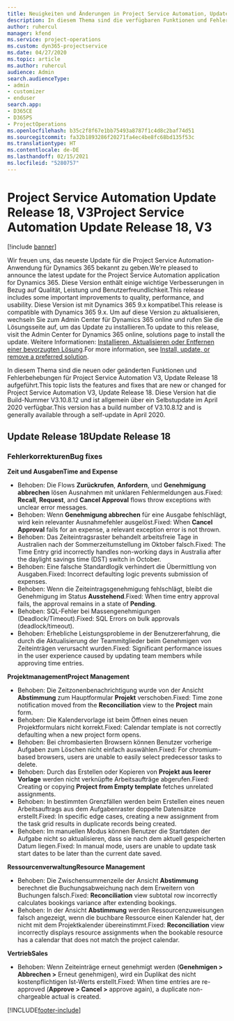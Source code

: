 ```yaml
---
title: Neuigkeiten und Änderungen in Project Service Automation, Update Release 18, V3
description: In diesem Thema sind die verfügbaren Funktionen und Fehlerbehebungen für Project Service Automation Update Release 18, V3 aufgeführt.
author: ruhercul
manager: kfend
ms.service: project-operations
ms.custom: dyn365-projectservice
ms.date: 04/27/2020
ms.topic: article
ms.author: ruhercul
audience: Admin
search.audienceType:
- admin
- customizer
- enduser
search.app:
- D365CE
- D365PS
- ProjectOperations
ms.openlocfilehash: b35c2f8f67e1bb75493a8787f1c4d8c2baf74d51
ms.sourcegitcommit: fa32b1893286f20271fa4ec4be8fc68bd135f53c
ms.translationtype: HT
ms.contentlocale: de-DE
ms.lasthandoff: 02/15/2021
ms.locfileid: "5280757"
---
```

# <a name="project-service-automation-update-release-18-v3"></a><span data-ttu-id="0a01d-103">Project Service Automation Update Release 18, V3</span><span class="sxs-lookup"><span data-stu-id="0a01d-103">Project Service Automation Update Release 18, V3</span></span>

[!include [banner](../includes/psa-now-project-operations.md)]

<span data-ttu-id="0a01d-104">Wir freuen uns, das neueste Update für die Project Service Automation-Anwendung für Dynamics 365 bekannt zu geben.</span><span class="sxs-lookup"><span data-stu-id="0a01d-104">We’re pleased to announce the latest update for the Project Service Automation application for Dynamics 365.</span></span> <span data-ttu-id="0a01d-105">Diese Version enthält einige wichtige Verbesserungen in Bezug auf Qualität, Leistung und Benutzerfreundlichkeit.</span><span class="sxs-lookup"><span data-stu-id="0a01d-105">This release includes some important improvements to quality, performance, and usability.</span></span> <span data-ttu-id="0a01d-106">Diese Version ist mit Dynamics 365 9.x kompatibel.</span><span class="sxs-lookup"><span data-stu-id="0a01d-106">This release is compatible with Dynamics 365 9.x.</span></span> <span data-ttu-id="0a01d-107">Um auf diese Version zu aktualisieren, wechseln Sie zum Admin Center für Dynamics 365 online und rufen Sie die Lösungsseite auf, um das Update zu installieren.</span><span class="sxs-lookup"><span data-stu-id="0a01d-107">To update to this release, visit the Admin Center for Dynamics 365 online, solutions page to install the update.</span></span> <span data-ttu-id="0a01d-108">Weitere Informationen: [Installieren, Aktualisieren oder Entfernen einer bevorzugten Lösung](https://docs.microsoft.com/power-platform/admin/install-remove-preferred-solution).</span><span class="sxs-lookup"><span data-stu-id="0a01d-108">For more information, see [Install, update, or remove a preferred solution](https://docs.microsoft.com/power-platform/admin/install-remove-preferred-solution).</span></span>

<span data-ttu-id="0a01d-109">In diesem Thema sind die neuen oder geänderten Funktionen und Fehlerbehebungen für Project Service Automation V3, Update Release 18 aufgeführt.</span><span class="sxs-lookup"><span data-stu-id="0a01d-109">This topic lists the features and fixes that are new or changed for Project Service Automation V3, Update Release 18.</span></span> <span data-ttu-id="0a01d-110">Diese Version hat die Build-Nummer V3.10.8.12 und ist allgemein über ein Selbstupdate im April 2020 verfügbar.</span><span class="sxs-lookup"><span data-stu-id="0a01d-110">This version has a build number of V3.10.8.12 and is generally available through a self-update in April 2020.</span></span>

## <a name="update-release-18"></a><span data-ttu-id="0a01d-111">Update Release 18</span><span class="sxs-lookup"><span data-stu-id="0a01d-111">Update Release 18</span></span>

### <a name="bug-fixes"></a><span data-ttu-id="0a01d-112">Fehlerkorrekturen</span><span class="sxs-lookup"><span data-stu-id="0a01d-112">Bug fixes</span></span>

<span data-ttu-id="0a01d-113">**Zeit und Ausgaben**</span><span class="sxs-lookup"><span data-stu-id="0a01d-113">**Time and Expense**</span></span>

- <span data-ttu-id="0a01d-114">Behoben: Die Flows **Zurückrufen**, **Anfordern**, und **Genehmigung abbrechen** lösen Ausnahmen mit unklaren Fehlermeldungen aus.</span><span class="sxs-lookup"><span data-stu-id="0a01d-114">Fixed: **Recall**, **Request**, and **Cancel Approval** flows throw exceptions with unclear error messages.</span></span>
- <span data-ttu-id="0a01d-115">Behoben: Wenn **Genehmigung abbrechen** für eine Ausgabe fehlschlägt, wird kein relevanter Ausnahmefehler ausgelöst.</span><span class="sxs-lookup"><span data-stu-id="0a01d-115">Fixed: When **Cancel Approval** fails for an expense, a relevant exception error is not thrown.</span></span>
- <span data-ttu-id="0a01d-116">Behoben: Das Zeiteintragsraster behandelt arbeitsfreie Tage in Australien nach der Sommerzeitumstellung im Oktober falsch.</span><span class="sxs-lookup"><span data-stu-id="0a01d-116">Fixed: The Time Entry grid incorrectly handles non-working days in Australia after the daylight savings time (DST) switch in October.</span></span>
- <span data-ttu-id="0a01d-117">Behoben: Eine falsche Standardlogik verhindert die Übermittlung von Ausgaben.</span><span class="sxs-lookup"><span data-stu-id="0a01d-117">Fixed: Incorrect defaulting logic prevents submission of expenses.</span></span>
- <span data-ttu-id="0a01d-118">Behoben: Wenn die Zeiteintragsgenehmigung fehlschlägt, bleibt die Genehmigung im Status **Ausstehend**.</span><span class="sxs-lookup"><span data-stu-id="0a01d-118">Fixed: When time entry approval fails, the approval remains in a state of **Pending**.</span></span>
- <span data-ttu-id="0a01d-119">Behoben: SQL-Fehler bei Massengenehmigungen (Deadlock/Timeout).</span><span class="sxs-lookup"><span data-stu-id="0a01d-119">Fixed: SQL Errors on bulk approvals (deadlock/timeout).</span></span>
- <span data-ttu-id="0a01d-120">Behoben: Erhebliche Leistungsprobleme in der Benutzererfahrung, die durch die Aktualisierung der Teammitglieder beim Genehmigen von Zeiteinträgen verursacht wurden.</span><span class="sxs-lookup"><span data-stu-id="0a01d-120">Fixed: Significant performance issues in the user experience caused by updating team members while approving time entries.</span></span>

<span data-ttu-id="0a01d-121">**Projektmanagement**</span><span class="sxs-lookup"><span data-stu-id="0a01d-121">**Project Management**</span></span>

- <span data-ttu-id="0a01d-122">Behoben: Die Zeitzonenbenachrichtigung wurde von der Ansicht **Abstimmung** zum Hauptformular **Projekt** verschoben.</span><span class="sxs-lookup"><span data-stu-id="0a01d-122">Fixed: Time zone notification moved from the **Reconciliation** view to the **Project** main form.</span></span>
- <span data-ttu-id="0a01d-123">Behoben: Die Kalendervorlage ist beim Öffnen eines neuen Projektformulars nicht korrekt.</span><span class="sxs-lookup"><span data-stu-id="0a01d-123">Fixed: Calendar template is not correctly defaulting when a new project form opens.</span></span>
- <span data-ttu-id="0a01d-124">Behoben: Bei chrombasierten Browsern können Benutzer vorherige Aufgaben zum Löschen nicht einfach auswählen.</span><span class="sxs-lookup"><span data-stu-id="0a01d-124">Fixed: For chromium-based browsers, users are unable to easily select predecessor tasks to delete.</span></span>
- <span data-ttu-id="0a01d-125">Behoben: Durch das Erstellen oder Kopieren von **Projekt aus leerer Vorlage** werden nicht verknüpfte Arbeitsaufträge abgerufen.</span><span class="sxs-lookup"><span data-stu-id="0a01d-125">Fixed: Creating or copying **Project from Empty template** fetches unrelated assignments.</span></span>
- <span data-ttu-id="0a01d-126">Behoben: In bestimmten Grenzfällen werden beim Erstellen eines neuen Arbeitsauftrags aus dem Aufgabenraster doppelte Datensätze erstellt.</span><span class="sxs-lookup"><span data-stu-id="0a01d-126">Fixed: In specific edge cases, creating a new assignment from the task grid results in duplicate records being created.</span></span>
- <span data-ttu-id="0a01d-127">Behoben: Im manuellen Modus können Benutzer die Startdaten der Aufgabe nicht so aktualisieren, dass sie nach dem aktuell gespeicherten Datum liegen.</span><span class="sxs-lookup"><span data-stu-id="0a01d-127">Fixed: In manual mode, users are unable to update task start dates to be later than the current date saved.</span></span>

<span data-ttu-id="0a01d-128">**Ressourcenverwaltung**</span><span class="sxs-lookup"><span data-stu-id="0a01d-128">**Resource Management**</span></span>

- <span data-ttu-id="0a01d-129">Behoben: Die Zwischensummenzeile der Ansicht **Abstimmung** berechnet die Buchungsabweichung nach dem Erweitern von Buchungen falsch.</span><span class="sxs-lookup"><span data-stu-id="0a01d-129">Fixed: **Reconciliation** view subtotal row incorrectly calculates bookings variance after extending bookings.</span></span>
- <span data-ttu-id="0a01d-130">Behoben: In der Ansicht **Abstimmung** werden Ressourcenzuweisungen falsch angezeigt, wenn die buchbare Ressource einen Kalender hat, der nicht mit dem Projektkalender übereinstimmt.</span><span class="sxs-lookup"><span data-stu-id="0a01d-130">Fixed: **Reconciliation** view incorrectly displays resource assignments when the bookable resource has a calendar that does not match the project calendar.</span></span>

<span data-ttu-id="0a01d-131">**Vertrieb**</span><span class="sxs-lookup"><span data-stu-id="0a01d-131">**Sales**</span></span>

- <span data-ttu-id="0a01d-132">Behoben: Wenn Zeiteinträge erneut genehmigt werden (**Genehmigen > Abbrechen >** Erneut genehmigen), wird ein Duplikat des nicht kostenpflichtigen Ist-Werts erstellt.</span><span class="sxs-lookup"><span data-stu-id="0a01d-132">Fixed: When time entries are re-approved (**Approve > Cancel >** approve again), a duplicate non-chargeable actual is created.</span></span>


[!INCLUDE[footer-include](../includes/footer-banner.md)]